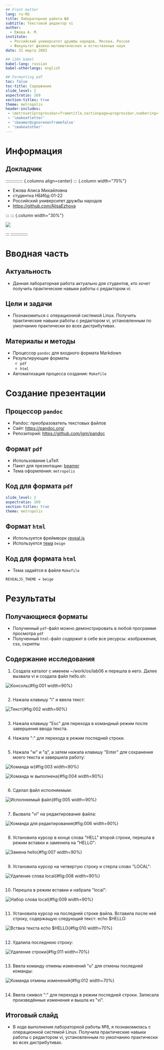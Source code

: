 ```yaml
---
## Front matter
lang: ru-RU
title: Лабораторная работа №8
subtitle: Текстовой редактор vi
author:
  - Ежова А. М.
institute:
  - Российский университет дружбы народов, Москва, Россия
  - Факультет физико-математических и естественных наук
date: 31 марта 2003

## i18n babel
babel-lang: russian
babel-otherlangs: english

## Formatting pdf
toc: false
toc-title: Содержание
slide_level: 2
aspectratio: 169
section-titles: true
theme: metropolis
header-includes:
 - \metroset{progressbar=frametitle,sectionpage=progressbar,numbering=fraction}
 - '\makeatletter'
 - '\beamer@ignorenonframefalse'
 - '\makeatother'
---
```


# Информация

## Докладчик

:::::::::::::: {.columns align=center}
::: {.column width="70%"}

  * Ежова Алиса Михайловна
  * студентка НБИбд-01-22
  * Российский университет дружбы народов
  * <https://github.com/AlisaEzhova>

:::
::: {.column width="30%"}

![](./image/kulyabov.jpg)

:::
::::::::::::::

# Вводная часть

## Актуальность

- Данная лабораторная работа актуально для студентов, кто хочет получить практические навыки работы с редактором vi.

## Цели и задачи

- Познакомиться с операционной системой Linux. Получить практические навыки работы с редактором vi, установленным по умолчанию практически во всех дистрибутивах.

## Материалы и методы

- Процессор `pandoc` для входного формата Markdown
- Результирующие форматы
	- `pdf`
	- `html`
- Автоматизация процесса создания: `Makefile`

# Создание презентации

## Процессор `pandoc`

- Pandoc: преобразователь текстовых файлов
- Сайт: <https://pandoc.org/>
- Репозиторий: <https://github.com/jgm/pandoc>

## Формат `pdf`

- Использование LaTeX
- Пакет для презентации: [beamer](https://ctan.org/pkg/beamer)
- Тема оформления: `metropolis`

## Код для формата `pdf`

```yaml
slide_level: 2
aspectratio: 169
section-titles: true
theme: metropolis
```

## Формат `html`

- Используется фреймворк [reveal.js](https://revealjs.com/)
- Используется [тема](https://revealjs.com/themes/) `beige`

## Код для формата `html`

- Тема задаётся в файле `Makefile`

```make
REVEALJS_THEME = beige 
```
# Результаты

## Получающиеся форматы

- Полученный `pdf`-файл можно демонстрировать в любой программе просмотра `pdf`
- Полученный `html`-файл содержит в себе все ресурсы: изображения, css, скрипты

## Содержание исследования

1) Создала каталог с именем ~/work/os/lab06 и перешла в него. Далее вызвала vi и создала файл hello.sh:

![Консоль](image/1.png){#fig:001 width=90%}

##

2) Нажала клавишу "i" и ввела текст:

![Текст](image/2.png){#fig:002 width=90%}

##

3) Нажала клавишу "Esc" для перехода в командный режим после завершения ввода текста.

4) Нажала ":" для перехода в режим последней строки.

##

5) Нажала "w" и "q", а затем нажала клавишу "Enter" для сохранения моего текста и завершила работу:

![Команда w](image/3.png){#fig:003 width=90%}

![Команда w выполнена](image/4.png){#fig:004 width=90%}

##

6) Сделал файл исполняемым:

![Исполняемый файл](image/5.png){#fig:005 width=90%}

##

7) Вызвала "vi" на редактирование файла:

![Команда для редактирования](image/6.png){#fig:006 width=90%}

##

8) Установила курсор в конце слова "HELL" второй строки, перешла в режим вставки и заменила на "HELLO":

![Замена hello](image/7.png){#fig:007 width=90%}

##

9) Установила курсор на четвертую строку и стерла слово "LOCAL":

![Удаление слова local](image/8.png){#fig:008 width=90%}

##

10) Перешла в режим вставки и набрала "local":

![Набор слова local](image/9.png){#fig:009 width=90%}

##

11) Установила курсор на последней строке файла. Вставила после неё строку, содержащую следующий текст: echo $HELLO:

![Вствка текста echo $HELLO](image/10.png){#fig:010 width=70%}

##

12) Удалила последнюю строку:

![Удаление строки](image/11.png){#fig:011 width=70%}

##

13) Ввела команду отмены изменений "u" для отмены последней команды:

![Команда отмены изменений](image/12.png){#fig:012 width=70%}

##

14) Ввела символ ":" для перехода в режим последней строки. Записала произведённые изменения и вышла из "vi".

## Итоговый слайд

- В ходе выполнения лабораторной работы №8, я познакомилась с операционной системой Linux. Получила практические навыки работы с редактором vi, установленным по умолчанию практически во всех дистрибутивах.
